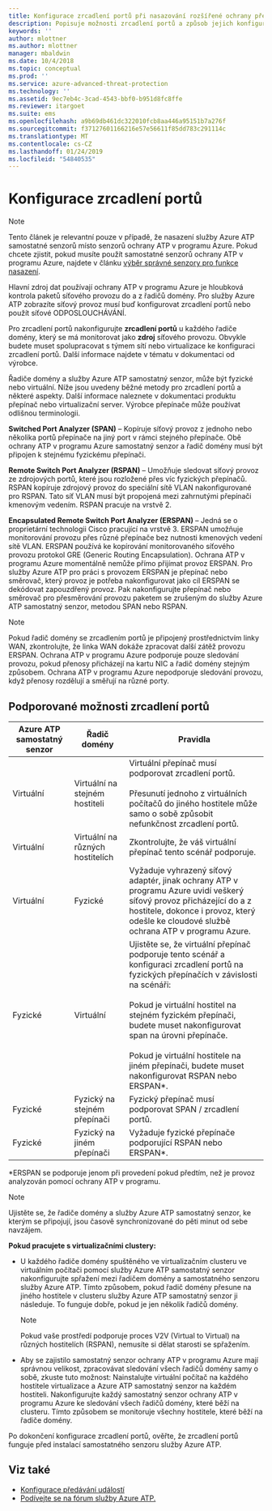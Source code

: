 ```yaml
---
title: Konfigurace zrcadlení portů při nasazování rozšířené ochrany před internetovými útoky pro Azure | Dokumentace Microsoftu
description: Popisuje možnosti zrcadlení portů a způsob jejich konfigurace pro služby Azure ATP
keywords: ''
author: mlottner
ms.author: mlottner
manager: mbaldwin
ms.date: 10/4/2018
ms.topic: conceptual
ms.prod: ''
ms.service: azure-advanced-threat-protection
ms.technology: ''
ms.assetid: 9ec7eb4c-3cad-4543-bbf0-b951d8fc8ffe
ms.reviewer: itargoet
ms.suite: ems
ms.openlocfilehash: a9b69db461dc322010fcb8aa446a95151b7a276f
ms.sourcegitcommit: f37127601166216e57e56611f85dd783c291114c
ms.translationtype: MT
ms.contentlocale: cs-CZ
ms.lasthandoff: 01/24/2019
ms.locfileid: "54840535"
---
```

# <a name="configure-port-mirroring"></a>Konfigurace zrcadlení portů
> [!NOTE] 
> Tento článek je relevantní pouze v případě, že nasazení služby Azure ATP samostatné senzorů místo senzorů ochrany ATP v programu Azure. Pokud chcete zjistit, pokud musíte použít samostatné senzorů ochrany ATP v programu Azure, najdete v článku [výběr správné senzory pro funkce nasazení](atp-capacity-planning.md#choosing-the-right-sensor-type-for-your-deployment).
 
Hlavní zdroj dat používají ochrany ATP v programu Azure je hloubková kontrola paketů síťového provozu do a z řadičů domény. Pro služby Azure ATP zobrazíte síťový provoz musí buď konfigurovat zrcadlení portů nebo použít síťové ODPOSLOUCHÁVÁNÍ.

Pro zrcadlení portů nakonfigurujte **zrcadlení portů** u každého řadiče domény, který se má monitorovat jako **zdroj** síťového provozu. Obvykle budete muset spolupracovat s týmem sítí nebo virtualizace ke konfiguraci zrcadlení portů.
Další informace najdete v tématu v dokumentaci od výrobce.

Řadiče domény a služby Azure ATP samostatný senzor, může být fyzické nebo virtuální. Níže jsou uvedeny běžné metody pro zrcadlení portů a některé aspekty. Další informace naleznete v dokumentaci produktu přepínač nebo virtualizační server. Výrobce přepínače může používat odlišnou terminologii.

**Switched Port Analyzer (SPAN)** – Kopíruje síťový provoz z jednoho nebo několika portů přepínače na jiný port v rámci stejného přepínače. Obě ochrany ATP v programu Azure samostatný senzor a řadič domény musí být připojen k stejnému fyzickému přepínači.

**Remote Switch Port Analyzer (RSPAN)** – Umožňuje sledovat síťový provoz ze zdrojových portů, které jsou rozložené přes víc fyzických přepínačů. RSPAN kopíruje zdrojový provoz do speciální sítě VLAN nakonfigurované pro RSPAN. Tato síť VLAN musí být propojená mezi zahrnutými přepínači kmenovým vedením. RSPAN pracuje na vrstvě 2.

**Encapsulated Remote Switch Port Analyzer (ERSPAN)** – Jedná se o proprietární technologii Cisco pracující na vrstvě 3. ERSPAN umožňuje monitorování provozu přes různé přepínače bez nutnosti kmenových vedení sítě VLAN. ERSPAN používá ke kopírování monitorovaného síťového provozu protokol GRE (Generic Routing Encapsulation). Ochrana ATP v programu Azure momentálně nemůže přímo přijímat provoz ERSPAN. Pro služby Azure ATP pro práci s provozem ERSPAN je přepínač nebo směrovač, který provoz je potřeba nakonfigurovat jako cíl ERSPAN se dekódovat zapouzdřený provoz. Pak nakonfigurujte přepínač nebo směrovač pro přesměrování provozu paketem se zrušeným do služby Azure ATP samostatný senzor, metodou SPAN nebo RSPAN.

> [!NOTE]
> Pokud řadič domény se zrcadlením portů je připojený prostřednictvím linky WAN, zkontrolujte, že linka WAN dokáže zpracovat další zátěž provozu ERSPAN.
> Ochrana ATP v programu Azure podporuje pouze sledování provozu, pokud přenosy přicházejí na kartu NIC a řadič domény stejným způsobem. Ochrana ATP v programu Azure nepodporuje sledování provozu, když přenosy rozdělují a směřují na různé porty.

## <a name="supported-port-mirroring-options"></a>Podporované možnosti zrcadlení portů

|Azure ATP samostatný senzor|Řadič domény|Pravidla|
|---------------|---------------------|------------------|
|Virtuální|Virtuální na stejném hostiteli|Virtuální přepínač musí podporovat zrcadlení portů.<br /><br />Přesunutí jednoho z virtuálních počítačů do jiného hostitele může samo o sobě způsobit nefunkčnost zrcadlení portů.|
|Virtuální|Virtuální na různých hostitelích|Zkontrolujte, že váš virtuální přepínač tento scénář podporuje.|
|Virtuální|Fyzické|Vyžaduje vyhrazený síťový adaptér, jinak ochrany ATP v programu Azure uvidí veškerý síťový provoz přicházející do a z hostitele, dokonce i provoz, který odešle ke cloudové službě ochrana ATP v programu Azure.|
|Fyzické|Virtuální|Ujistěte se, že virtuální přepínač podporuje tento scénář a konfiguraci zrcadlení portů na fyzických přepínačích v závislosti na scénáři:<br /><br />Pokud je virtuální hostitel na stejném fyzickém přepínači, budete muset nakonfigurovat span na úrovni přepínače.<br /><br />Pokud je virtuální hostitele na jiném přepínači, budete muset nakonfigurovat RSPAN nebo ERSPAN&#42;.|
|Fyzické|Fyzický na stejném přepínači|Fyzický přepínač musí podporovat SPAN / zrcadlení portů.|
|Fyzické|Fyzický na jiném přepínači|Vyžaduje fyzické přepínače podporující RSPAN nebo ERSPAN&#42;.|

&#42;ERSPAN se podporuje jenom při provedení pokud předtím, než je provoz analyzován pomocí ochrany ATP v programu.

> [!NOTE]
> Ujistěte se, že řadiče domény a služby Azure ATP samostatný senzor, ke kterým se připojují, jsou časově synchronizované do pěti minut od sebe navzájem.

**Pokud pracujete s virtualizačními clustery:**

- U každého řadiče domény spuštěného ve virtualizačním clusteru ve virtuálním počítači pomocí služby Azure ATP samostatný senzor nakonfigurujte spřažení mezi řadičem domény a samostatného senzoru služby Azure ATP. Tímto způsobem, pokud řadič domény přesune na jiného hostitele v clusteru služby Azure ATP samostatný senzor ji následuje. To funguje dobře, pokud je jen několik řadičů domény.

  > [!NOTE]
  > Pokud vaše prostředí podporuje proces V2V (Virtual to Virtual) na různých hostitelích (RSPAN), nemusíte si dělat starosti se spřažením.
 
- Aby se zajistilo samostatný senzor ochrany ATP v programu Azure mají správnou velikost, zpracovávat sledování všech řadičů domény samy o sobě, zkuste tuto možnost: Nainstalujte virtuální počítač na každého hostitele virtualizace a Azure ATP samostatný senzor na každém hostiteli. Nakonfigurujte každý samostatný senzor ochrany ATP v programu Azure ke sledování všech řadičů domény, které běží na clusteru. Tímto způsobem se monitoruje všechny hostitele, které běží na řadiče domény.

Po dokončení konfigurace zrcadlení portů, ověřte, že zrcadlení portů funguje před instalací samostatného senzoru služby Azure ATP.

## <a name="see-also"></a>Viz také
- [Konfigurace předávání událostí](configure-event-forwarding.md)
- [Podívejte se na fórum služby Azure ATP.](https://aka.ms/azureatpcommunity)

